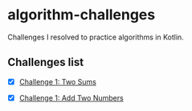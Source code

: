 # algorithm-challenges
Challenges I resolved to practice algorithms in Kotlin. 


## Challenges list

- [x] [Challenge 1: Two Sums](1-two-sums/)
- [x] [Challenge 1: Add Two Numbers](2-add-two-numbers/)


